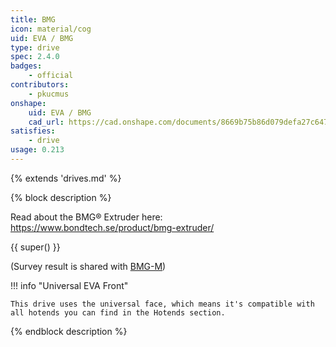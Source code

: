 ```yaml
---
title: BMG
icon: material/cog
uid: EVA / BMG
type: drive
spec: 2.4.0
badges:
    - official
contributors: 
    - pkucmus
onshape: 
    uid: EVA / BMG
    cad_url: https://cad.onshape.com/documents/8669b75b86d079defa27c647/w/c7d4d8da0ad3b529c7c85328/e/e23dd2f45ad2e8d07def9191
satisfies:
    - drive
usage: 0.213
---
```


{% extends 'drives.md' %}

{% block description %}

Read about the BMG® Extruder here: https://www.bondtech.se/product/bmg-extruder/

{{ super() }}

(Survey result is shared with [BMG-M](/drives/bmg-m/))

!!! info "Universal EVA Front"

    This drive uses the universal face, which means it's compatible with all hotends you can find in the Hotends section.

{% endblock description %}
